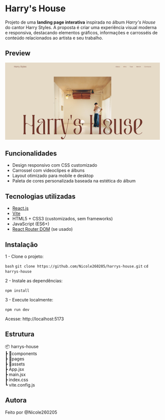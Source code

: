 # Harry's House 

Projeto de uma **landing page interativa** inspirada no álbum *Harry's House* do cantor Harry Styles. A proposta é criar uma experiência visual moderna e responsiva, destacando elementos gráficos, informações e carrosséis de conteúdo relacionados ao artista e seu trabalho.

## Preview

![preview do site](./preview.png)

## Funcionalidades

- Design responsivo com CSS customizado
- Carrossel com videoclipes e álbuns
- Layout otimizado para mobile e desktop
- Paleta de cores personalizada baseada na estética do álbum

## Tecnologias utilizadas

- [React.js](https://reactjs.org/)
- [Vite](https://vitejs.dev/)
- HTML5 + CSS3 (customizados, sem frameworks)
- JavaScript (ES6+)
- [React Router DOM](https://reactrouter.com/) (se usado)

## Instalação

1 - Clone o projeto:

`bash`
`git clone https://github.com/Nicole260205/harrys-house.git`
`cd harrys-house`

2 - Instale as dependências:

`npm install`

3 - Execute localmente:

`npm run dev`

Acesse: http://localhost:5173

## Estrutura
📦 harrys-house <br>
 ┣ 📂components<br>
 ┣ 📂pages<br>
 ┣ 📂assets<br>
 ┣ App.jsx<br>
 ┣ main.jsx<br>
 ┣ index.css<br>
 ┗ vite.config.js<br>

## Autora
Feito por @Nicole260205